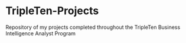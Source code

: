 # TripleTen-Projects
Repository of my projects completed throughout the TripleTen Business Intelligence Analyst Program
